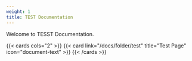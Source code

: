```yaml
---
weight: 1
title: TEST Documentation
---
```


Welcome to TESST Documentation.

{{< cards cols="2" >}}
  {{< card link="/docs/folder/test" title="Test Page" icon="document-text" >}}
{{< /cards >}}
